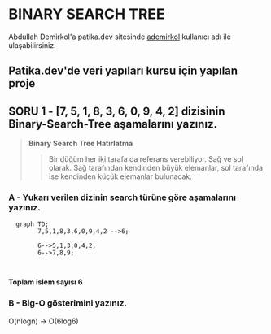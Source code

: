 # BINARY SEARCH TREE

Abdullah Demirkol'a patika.dev sitesinde [ademirkol](https://app.patika.dev/ademirkol) kullanıcı adı ile ulaşabilirsiniz.

## Patika.dev'de veri yapıları kursu için yapılan proje


## **SORU 1 -** [7, 5, 1, 8, 3, 6, 0, 9, 4, 2] dizisinin Binary-Search-Tree aşamalarını yazınız.

> **Binary Search Tree Hatırlatma** 
> >Bir düğüm her iki tarafa da referans verebiliyor. Sağ ve sol olarak. Sağ tarafından kendinden büyük elemanlar, sol tarafında ise kendinden küçük elemanlar bulunacak.

### A - Yukarı verilen dizinin search türüne göre aşamalarını yazınız.

```mermaid
  graph TD;
        7,5,1,8,3,6,0,9,4,2 -->6;

        6-->5,1,3,0,4,2;
        6-->7,8,9;
        
    
```

**Toplam islem sayısı 6**

### B - Big-O gösterimini yazınız.

 O(nlogn) -> O(6log6)